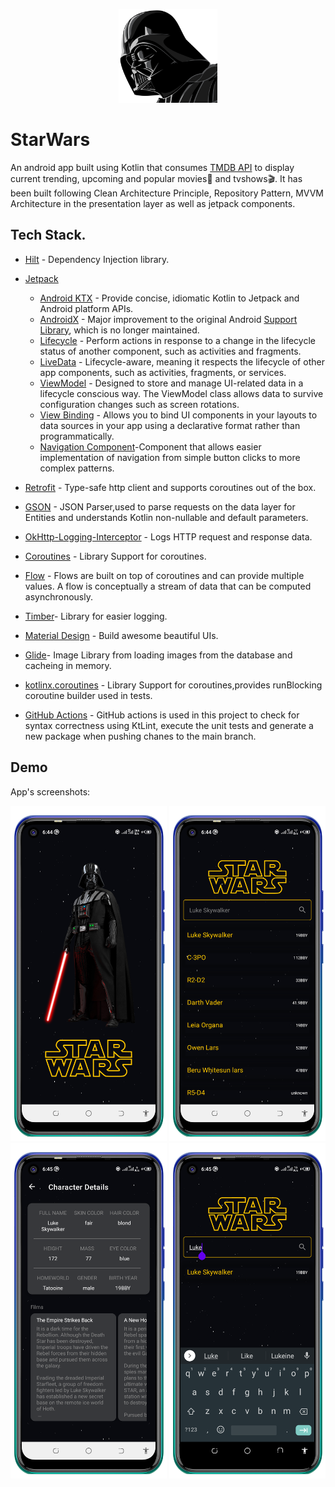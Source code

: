 <p align="center"><img src="screenshots/helmet.png" alt="StarWars" height="150px"></p>

# StarWars
An android app built using Kotlin that consumes [TMDB API]("https://developers.themoviedb.org/3") to display current trending, upcoming and popular movies🍿 and tvshows🎬. It has been built following Clean Architecture Principle, Repository Pattern, MVVM Architecture in the presentation layer as well as jetpack components.

## Tech Stack.
- [Hilt](https://github.com/google/hilt) - Dependency Injection library.
- [Jetpack](https://developer.android.com/jetpack)
    -   [Android KTX](https://developer.android.com/kotlin/ktx.html) - Provide concise, idiomatic Kotlin to Jetpack and Android platform APIs.
    - [AndroidX](https://developer.android.com/jetpack/androidx) - Major improvement to the original Android [Support Library](https://developer.android.com/topic/libraries/support-library/index), which is no longer maintained.
    -   [Lifecycle](https://developer.android.com/topic/libraries/architecture/lifecycle) - Perform actions in response to a change in the lifecycle status of another component, such as activities and fragments.
    - [LiveData](https://developer.android.com/topic/libraries/architecture/livedata) - Lifecycle-aware, meaning it respects the lifecycle of other app components, such as activities, fragments, or services.
    -   [ViewModel](https://developer.android.com/topic/libraries/architecture/viewmodel) - Designed to store and manage UI-related data in a lifecycle conscious way. The ViewModel class allows data to survive configuration changes such as screen rotations.
    - [View Binding](https://developer.android.com/topic/libraries/data-binding/) - Allows you to bind UI components in your layouts to data sources in your app using a declarative format rather than programmatically.
    - [Navigation Component](https://developer.android.com/guide/navigation/navigation-getting-started)-Component that allows easier implementation of navigation from simple button clicks to more complex patterns.
  
- [Retrofit](https://square.github.io/retrofit/) - Type-safe http client and supports coroutines out of the box.
- [GSON](https://github.com/square/gson) - JSON Parser,used to parse requests on the data layer for Entities and understands Kotlin non-nullable and default parameters.
  
- [OkHttp-Logging-Interceptor](https://github.com/square/okhttp/blob/master/okhttp-logging-interceptor/README.md) - Logs HTTP request and response data.
- [Coroutines](https://github.com/Kotlin/kotlinx.coroutines) - Library Support for coroutines.
- [Flow](https://developer.android.com/kotlin/flow) - Flows are built on top of coroutines and can provide multiple values. A flow is conceptually a stream of data that can be computed asynchronously.
- [Timber](https://github.com/JakeWharton/timber)- Library for easier logging.
- [Material Design](https://material.io/develop/android/docs/getting-started/) - Build awesome beautiful UIs.
- [Glide](https://github.com/bumptech/glide)- Image Library from loading images from the database and cacheing in memory.
- [kotlinx.coroutines](https://github.com/Kotlin/kotlinx.coroutines) - Library Support for coroutines,provides runBlocking coroutine builder used in tests.
- [GitHub Actions](https://github.com/VictorKabata/Notflix/actions) - GitHub actions is used in this project to check for syntax correctness using KtLint, execute the unit tests and generate a new package when pushing chanes to the main branch.

## Demo
App's screenshots:

<img src="screenshots/img1.png" width="250"/>
<img src="screenshots/img2.png" width="250"/>
<img src="screenshots/img3.png" width="250"/>
<img src="screenshots/img4.png" width="250"/>